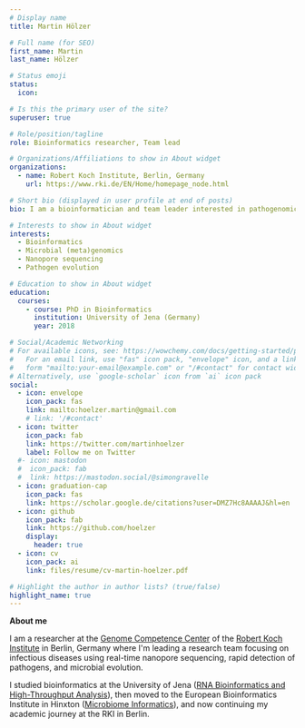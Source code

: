 ```yaml
---
# Display name
title: Martin Hölzer

# Full name (for SEO)
first_name: Martin
last_name: Hölzer

# Status emoji
status:
  icon:

# Is this the primary user of the site?
superuser: true

# Role/position/tagline
role: Bioinformatics researcher, Team lead

# Organizations/Affiliations to show in About widget
organizations:
  - name: Robert Koch Institute, Berlin, Germany
    url: https://www.rki.de/EN/Home/homepage_node.html

# Short bio (displayed in user profile at end of posts)
bio: I am a bioinformatician and team leader interested in pathogenomics at RKI in Berlin, Germany.

# Interests to show in About widget
interests:
  - Bioinformatics
  - Microbial (meta)genomics
  - Nanopore sequencing
  - Pathogen evolution

# Education to show in About widget
education:
  courses:
    - course: PhD in Bioinformatics
      institution: University of Jena (Germany)
      year: 2018

# Social/Academic Networking
# For available icons, see: https://wowchemy.com/docs/getting-started/page-builder/#icons
#   For an email link, use "fas" icon pack, "envelope" icon, and a link in the
#   form "mailto:your-email@example.com" or "/#contact" for contact widget.
# Alternatively, use `google-scholar` icon from `ai` icon pack
social:
  - icon: envelope
    icon_pack: fas
    link: mailto:hoelzer.martin@gmail.com
    # link: '/#contact'
  - icon: twitter
    icon_pack: fab
    link: https://twitter.com/martinhoelzer
    label: Follow me on Twitter
  #- icon: mastodon
  #  icon_pack: fab
  #  link: https://mastodon.social/@simongravelle
  - icon: graduation-cap
    icon_pack: fas
    link: https://scholar.google.de/citations?user=DMZ7Hc8AAAAJ&hl=en
  - icon: github
    icon_pack: fab
    link: https://github.com/hoelzer
    display:
      header: true
  - icon: cv
    icon_pack: ai
    link: files/resume/cv-martin-hoelzer.pdf

# Highlight the author in author lists? (true/false)
highlight_name: true
---
```

**About me**

I am a researcher at the [Genome Competence Center](https://www.rki.de/EN/Content/Institute/DepartmentsUnits/MF/MF1/mf1_node.html) of the [Robert Koch Institute](https://www.rki.de/EN/Home/homepage_node.html) in Berlin, Germany where I'm leading a research team focusing on infectious diseases using real-time nanopore sequencing, rapid detection of pathogens, and microbial evolution.

I studied bioinformatics at the University of Jena ([RNA Bioinformatics and High-Throughput Analysis](https://www.rna.uni-jena.de/)), then moved to the European Bioinformatics Institute in Hinxton ([Microbiome Informatics](https://www.ebi.ac.uk/about/teams/microbiome-informatics/)), and now continuing my academic journey at the RKI in Berlin. 


<!--**Open source and open data**

I share all the codes developed as part of my research as open source, see for instance:

- my [Github](https://github.com/simongravelle/) repository containing molecular simulation scripts and data,
- [NMRforMD](https://nmrformd.readthedocs.io), a Python script for calculating hydrogen NMR relaxation rates from molecular dynamics simulations,

In parallel to my open-source projects, I have been involved in the development of [MAICoS](https://maicos-devel.gitlab.io/maicos/index.html), a Python toolkit for analyzing confined molecular simulations.

**Outreach**

In parallel to my research activities, I am developing several outreach projects, including:
- the [LAMMPS tutorials](https://lammpstutorials.github.io) webpage and its associated [repositories](https://github.com/lammpstutorials),
- [MDCourse](https://github.com/mdcourse/mdcourse.github.io): Learn Molecular Simulations with Python,
- the [GROMACS tutorials](https://gromacstutorials.github.io) page,
- a [gallery of animations](https://www.youtube.com/@SimonGravelle) and [molecular art](https://simongravelle.github.io/gallery/).
-->
